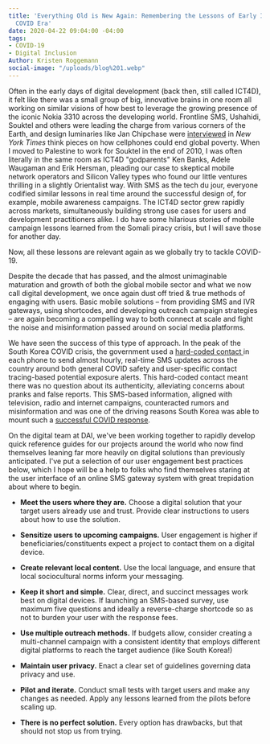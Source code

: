 ```yaml
---
title: 'Everything Old is New Again: Remembering the Lessons of Early ICT4D in the
  COVID Era'
date: 2020-04-22 09:04:00 -04:00
tags:
- COVID-19
- Digital Inclusion
Author: Kristen Roggemann
social-image: "/uploads/blog%201.webp"
---
```


Often in the early days of digital development (back then, still called ICT4D), it felt like there was a small group of big, innovative brains in one room all working on similar visions of how best to leverage the growing presence of the iconic Nokia 3310 across the developing world. Frontline SMS, Ushahidi, Souktel and others were leading the charge from various corners of the Earth, and design luminaries like Jan Chipchase were [interviewed](https://www.nytimes.com/2008/04/13/magazine/13anthropology-t.html) in *New York Times* think pieces on how cellphones could end global poverty.  When I moved to Palestine to work for Souktel in the end of 2010, I was often literally in the same room as ICT4D "godparents" Ken Banks, Adele Waugaman and Erik Hersman, pleading our case to skeptical mobile network operators and Silicon Valley types who found our little ventures thrilling in a slightly Orientalist way. With SMS as the tech du jour, everyone codified similar lessons in real time around the successful design of, for example, mobile awareness campaigns. The ICT4D sector grew rapidly across markets, simultaneously building strong use cases for users and development practitioners alike. I do have some hilarious stories of mobile campaign lessons learned from the Somali piracy crisis, but I will save those for another day.

Now, all these lessons are relevant again as we globally try to tackle COVID-19.

<!--more-->

Despite the decade that has passed, and the almost unimaginable maturation and growth of both the global mobile sector and what we now call digital development, we once again dust off tried & true methods of engaging with users. Basic mobile solutions – from providing SMS and IVR gateways, using shortcodes, and developing outreach campaign strategies – are again becoming a compelling way to both connect at scale and fight the noise and misinformation passed around on social media platforms.

We have seen the success of this type of approach. In the peak of the South Korea COVID crisis, the government used a [hard-coded contact ](https://thediplomat.com/2020/03/lessons-from-south-koreas-covid-19-outbreak-the-good-bad-and-ugly/)in each phone to send almost hourly, real-time SMS updates across the country around both general COVID safety and user-specific contact tracing-based potential exposure alerts. This hard-coded contact meant there was no question about its authenticity, alleviating concerns about pranks and false reports. This SMS-based information, aligned with television, radio and internet campaigns, counteracted rumors and misinformation and was one of the driving reasons South Korea was able to mount such a [successful COVID response](https://www.ictworks.org/wp-content/uploads/2020/04/korea-flattening-covid-19-curve.pdf).

On the digital team at DAI, we've been working together to rapidly develop quick reference guides for our projects around the world who now find themselves leaning far more heavily on digital solutions than previously anticipated.  I've put a selection of our user engagement best practices below, which I hope will be a help to folks who find themselves staring at the user interface of an online SMS gateway system with great trepidation about where to begin.

* **Meet the users where they are.** Choose a digital solution that your target users already use and trust. Provide clear instructions to users about how to use the solution.

* **Sensitize users to upcoming campaigns.** User engagement is higher if beneficiaries/constituents expect a project to contact them on a digital device.

* **Create relevant local content.** Use the local language, and ensure that local sociocultural norms inform your messaging.


* **Keep it short and simple.** Clear, direct, and succinct messages work best on digital devices. If launching an SMS-based survey, use maximum five questions and ideally a reverse-charge shortcode so as not to burden your user with the response fees.

* **Use multiple outreach methods.**  If budgets allow, consider creating a multi-channel campaign with a consistent identity that employs different digital platforms to reach the target audience (like South Korea!)

* **Maintain user privacy.** Enact a clear set of guidelines governing data privacy and use.

* **Pilot and iterate.** Conduct small tests with target users and make any changes as needed. Apply any lessons learned from the pilots before scaling up.

* **There is no perfect solution.** Every option has drawbacks, but that should not stop us from trying.